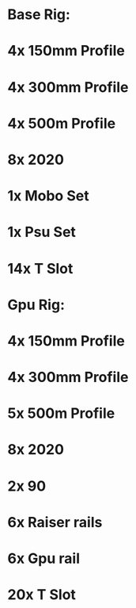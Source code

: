 # Base Rig:
# 
# 4x 150mm Profile
# 4x 300mm Profile
# 4x 500m Profile
#
# 8x 2020
# 1x Mobo Set
# 1x Psu Set
# 14x T Slot
#
# Gpu Rig:
#
# 4x 150mm Profile
# 4x 300mm Profile
# 5x 500m Profile
#
# 8x 2020
# 2x 90
# 6x Raiser rails
# 6x Gpu rail
# 20x T Slot
